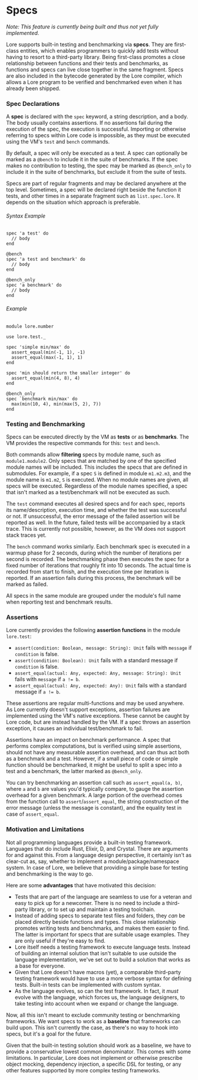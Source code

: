 # Specs

*Note: This feature is currently being built and thus not yet fully implemented.*

Lore supports built-in testing and benchmarking via **specs**. They are first-class entities, which enables programmers to quickly add tests without having to resort to a third-party library. Being first-class promotes a close relationship between functions and their tests and benchmarks, as functions and specs can live close together in the same fragment. Specs are also included in the bytecode generated by the Lore compiler, which allows a Lore program to be verified and benchmarked even when it has already been shipped.



### Spec Declarations

A **spec** is declared with the `spec` keyword, a string description, and a body. The body usually contains assertions. If no assertions fail during the execution of the spec, the execution is successful. Importing or otherwise referring to specs within Lore code is impossible, as they must be executed using the VM's `test` and `bench` commands.

By default, a spec will only be executed as a test. A spec can optionally be marked as a `@bench` to include it in the suite of benchmarks. If the spec makes no contribution to testing, the spec may be marked as `@bench_only` to include it in the suite of benchmarks, but exclude it from the suite of tests. 

Specs are part of regular fragments and may be declared anywhere at the top level. Sometimes, a spec will be declared right beside the function it tests, and other times in a separate fragment such as `list.spec.lore`. It depends on the situation which approach is preferable.

###### Syntax Example

```
spec 'a test' do
  // body
end

@bench
spec 'a test and benchmark' do
  // body
end

@bench_only
spec 'a benchmark' do
  // body
end
```

###### Example

```
module lore.number

use lore.test._

spec 'simple min/max' do
  assert_equal(min(-1, 1), -1)
  assert_equal(max(-1, 1), 1)
end

spec 'min should return the smaller integer' do
  assert_equal(min(4, 8), 4)
end 

@bench_only
spec `benchmark min/max' do
  max(min(10, 4), min(max(5, 2), 7))
end
```



### Testing and Benchmarking

Specs can be executed directly by the VM as **tests** or as **benchmarks**. The VM provides the respective commands for this: `test` and `bench`. 

Both commands allow **filtering** specs by module name, such as `module1.module2`. Only specs that are matched by one of the specified module names will be included. This includes the specs that are defined in submodules. For example, if a spec `S` is defined in module `m1.m2.m3`, and the module name is `m1.m2`, `S` is executed. When no module names are given, all specs will be executed. Regardless of the module names specified, a spec that isn't marked as a test/benchmark will not be executed as such.

The `test` command executes all desired specs and for each spec, reports its name/description, execution time, and whether the test was successful or not. If unsuccessful, the error message of the failed assertion will be reported as well. In the future, failed tests will be accompanied by a stack trace. This is currently not possible, however, as the VM does not support stack traces yet.

The `bench` command works similarly. Each benchmark spec is executed in a warmup phase for 2 seconds, during which the number of iterations per second is recorded. The benchmarking phase then executes the spec for a fixed number of iterations that roughly fit into 10 seconds. The actual time is recorded from start to finish, and the execution time per iteration is reported. If an assertion fails during this process, the benchmark will be marked as failed.

All specs in the same module are grouped under the module's full name when reporting test and benchmark results.



### Assertions

Lore currently provides the following **assertion functions** in the module `lore.test`:

- `assert(condition: Boolean, message: String): Unit` fails with `message` if `condition` is false.
- `assert(condition: Boolean): Unit` fails with a standard message if `condition` is false.
- `assert_equal(actual: Any, expected: Any, message: String): Unit` fails with `message` if `a != b`.
- `assert_equal(actual: Any, expected: Any): Unit` fails with a standard message if `a != b`.

These assertions are regular multi-functions and may be used anywhere. As Lore currently doesn't support exceptions, assertion failures are implemented using the VM's native exceptions. These cannot be caught by Lore code, but are instead handled by the VM. If a spec throws an assertion exception, it causes an individual test/benchmark to fail.

Assertions have an impact on benchmark performance. A spec that performs complex computations, but is verified using simple assertions, should not have any measurable assertion overhead, and can thus act both as a benchmark and a test. However, if a small piece of code or simple function should be benchmarked, it might be useful to split a spec into a test and a benchmark, the latter marked as `@bench_only`. 

You can try benchmarking an assertion call such as `assert_equal(a, b)`, where `a` and `b` are values you'd typically compare, to gauge the assertion overhead for a given benchmark. A large portion of the overhead comes from the function call to `assert`/`assert_equal`, the string construction of the error message (unless the message is constant), and the equality test in case of `assert_equal`.



### Motivation and Limitations

Not all programming languages provide a built-in testing framework. Languages that do include Rust, Elixir, D, and Crystal. There are arguments for and against this. From a language design perspective, it certainly isn't as clear-cut as, say, whether to implement a module/package/namespace system. In case of Lore, we believe that providing a simple base for testing and benchmarking is the way to go.

Here are some **advantages** that have motivated this decision:

- Tests that are part of the language are seamless to use for a veteran and easy to pick up for a newcomer. There is no need to include a third-party library, or to set up and maintain a testing toolchain.
- Instead of adding specs to separate test files and folders, they *can* be placed directly beside functions and types. This close relationship promotes writing tests and benchmarks, and makes them easier to find. The latter is important for specs that are suitable usage examples. They are only useful if they're easy to find.
- Lore itself needs a testing framework to execute language tests. Instead of building an internal solution that isn't suitable to use outside the language implementation, we've set out to build a solution that works as a base for everyone.
- Given that Lore doesn't have macros (yet), a comparable third-party testing framework would have to use a more verbose syntax for defining tests. Built-in tests can be implemented with custom syntax.
- As the language evolves, so can the test framework. In fact, it *must* evolve with the language, which forces us, the language designers, to take testing into account when we expand or change the language.

Now, all this isn't meant to exclude community testing or benchmarking frameworks. We want specs to work as a **baseline** that frameworks can build upon. This isn't currently the case, as there's no way to hook into specs, but it's a goal for the future. 

Given that the built-in testing solution should work as a baseline, we have to provide a conservative lowest common denominator. This comes with some limitations. In particular, Lore does not implement or otherwise prescribe object mocking, dependency injection, a specific DSL for testing, or any other features supported by more complex testing frameworks.

